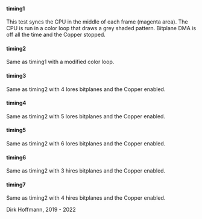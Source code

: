 #### timing1

This test syncs the CPU in the middle of each frame (magenta area). The CPU is run in a color loop that draws a grey shaded pattern. Bitplane DMA is off all the time and the Copper stopped.

#### timing2

Same as timing1 with a modified color loop.

#### timing3 

Same as timing2 with 4 lores bitplanes and the Copper enabled.

#### timing4 

Same as timing2 with 5 lores bitplanes and the Copper enabled.

#### timing5 

Same as timing2 with 6 lores bitplanes and the Copper enabled.

#### timing6 

Same as timing2 with 3 hires bitplanes and the Copper enabled.

#### timing7

Same as timing2 with 4 hires bitplanes and the Copper enabled.


Dirk Hoffmann, 2019 - 2022
